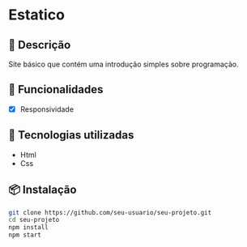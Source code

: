 # Estatico

## 📖 Descrição
Site básico que contém uma introdução simples sobre programação.

## 🚀 Funcionalidades
- [x] Responsividade

## 🧪 Tecnologias utilizadas
- Html
- Css

## 📦 Instalação
```bash
git clone https://github.com/seu-usuario/seu-projeto.git
cd seu-projeto
npm install
npm start
